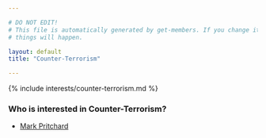 ```yaml
---

# DO NOT EDIT!
# This file is automatically generated by get-members. If you change it, bad
# things will happen.

layout: default
title: "Counter-Terrorism"

---
```


{% include interests/counter-terrorism.md %}

### Who is interested in Counter-Terrorism?


* [Mark Pritchard](/members/mark-pritchard.html)
